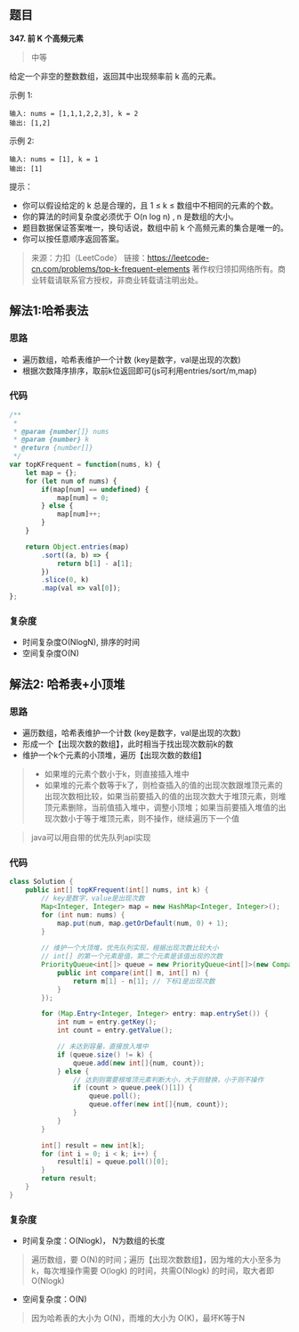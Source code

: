 ## 题目
**347. 前 K 个高频元素**
>中等

给定一个非空的整数数组，返回其中出现频率前 k 高的元素。

示例 1:
```
输入: nums = [1,1,1,2,2,3], k = 2
输出: [1,2]
```
示例 2:
```
输入: nums = [1], k = 1
输出: [1]
```

提示：
* 你可以假设给定的 k 总是合理的，且 1 ≤ k ≤ 数组中不相同的元素的个数。
* 你的算法的时间复杂度必须优于 O(n log n) , n 是数组的大小。
* 题目数据保证答案唯一，换句话说，数组中前 k 个高频元素的集合是唯一的。
* 你可以按任意顺序返回答案。

>来源：力扣（LeetCode）
链接：https://leetcode-cn.com/problems/top-k-frequent-elements
著作权归领扣网络所有。商业转载请联系官方授权，非商业转载请注明出处。

## 解法1:哈希表法
### 思路
* 遍历数组，哈希表维护一个计数 (key是数字，val是出现的次数)
* 根据次数降序排序，取前k位返回即可(js可利用entries/sort/m,map)
 
### 代码
```javascript
/**
 * 
 * @param {number[]} nums
 * @param {number} k
 * @return {number[]}
 */
var topKFrequent = function(nums, k) {
    let map = {};
    for (let num of nums) {
        if(map[num] == undefined) {
            map[num] = 0;
        } else {
            map[num]++;
        }
    }

    return Object.entries(map)
        .sort((a, b) => {
            return b[1] - a[1];
        })
        .slice(0, k)
        .map(val => val[0]);
};
```
### 复杂度
* 时间复杂度O(NlogN), 排序的时间
* 空间复杂度O(N)


## 解法2: 哈希表+小顶堆
### 思路
* 遍历数组，哈希表维护一个计数 (key是数字，val是出现的次数)
* 形成一个【出现次数的数组】，此时相当于找出现次数前k的数
* 维护一个k个元素的小顶堆，遍历【出现次数的数组】
>* 如果堆的元素个数小于k，则直接插入堆中
>* 如果堆的元素个数等于k了，则检查插入的值的出现次数跟堆顶元素的出现次数相比较，如果当前要插入的值的出现次数大于堆顶元素，则堆顶元素删除，当前值插入堆中，调整小顶堆；如果当前要插入堆值的出现次数小于等于堆顶元素，则不操作，继续遍历下一个值

> java可以用自带的优先队列api实现

### 代码
```java
class Solution {
    public int[] topKFrequent(int[] nums, int k) {
        // key是数字，value是出现次数
        Map<Integer, Integer> map = new HashMap<Integer, Integer>();
        for (int num: nums) {
            map.put(num, map.getOrDefault(num, 0) + 1);
        }
        
        // 维护一个大顶堆，优先队列实现，根据出现次数比较大小
        // int[] 的第一个元素是值，第二个元素是该值出现的次数
        PriorityQueue<int[]> queue = new PriorityQueue<int[]>(new Comparator<int[]>() {
            public int compare(int[] m, int[] n) {
                return m[1] - n[1]; // 下标1是出现次数
            }
        });

        for (Map.Entry<Integer, Integer> entry: map.entrySet()) {
            int num = entry.getKey();
            int count = entry.getValue();

            // 未达到容量，直接放入堆中
            if (queue.size() != k) {
                queue.add(new int[]{num, count});
            } else {
                // 达到则需要根堆顶元素判断大小，大于则替换，小于则不操作
                if (count > queue.peek()[1]) {
                    queue.poll();
                    queue.offer(new int[]{num, count});
                }
            }
        }

        int[] result = new int[k];
        for (int i = 0; i < k; i++) {
            result[i] = queue.poll()[0];
        }
        return result;
    }
}
```
### 复杂度
* 时间复杂度：O(Nlogk)， N为数组的长度
> 遍历数组，要 O(N)的时间；遍历【出现次数数组】，因为堆的大小至多为 k，每次堆操作需要 O(logk) 的时间，共需O(Nlogk) 的时间，取大者即O(Nlogk)
  
* 空间复杂度：O(N)
>因为哈希表的大小为 O(N)，而堆的大小为 O(K)，最坏K等于N
